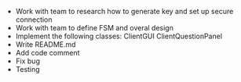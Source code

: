 - Work with team to research how to generate key and set up secure connection
- Work with team to define FSM and overal design
- Implement the following classes:
   ClientGUI
   ClientQuestionPanel
- Write README.md   
- Add code comment
- Fix bug
- Testing
